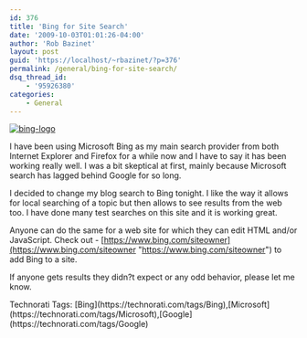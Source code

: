 ```yaml
---
id: 376
title: 'Bing for Site Search'
date: '2009-10-03T01:01:26-04:00'
author: 'Rob Bazinet'
layout: post
guid: 'https://localhost/~rbazinet/?p=376'
permalink: /general/bing-for-site-search/
dsq_thread_id:
    - '95926380'
categories:
    - General
---
```


[![bing-logo](https://accidentaltechnologist.com/files/media/image/WindowsLiveWriter/BingforSiteSearch_DB7/bing-logo_thumb.jpg "bing-logo")](https://accidentaltechnologist.com/files/media/image/WindowsLiveWriter/BingforSiteSearch_DB7/bing-logo_2.jpg)

I have been using Microsoft Bing as my main search provider from both Internet Explorer and Firefox for a while now and I have to say it has been working really well. I was a bit skeptical at first, mainly because Microsoft search has lagged behind Google for so long.

I decided to change my blog search to Bing tonight. I like the way it allows for local searching of a topic but then allows to see results from the web too. I have done many test searches on this site and it is working great.

Anyone can do the same for a web site for which they can edit HTML and/or JavaScript. Check out - [https://www.bing.com/siteowner](https://www.bing.com/siteowner "https://www.bing.com/siteowner") to add Bing to a site.

If anyone gets results they didn?t expect or any odd behavior, please let me know.

<div class="wlWriterEditableSmartContent" id="scid:0767317B-992E-4b12-91E0-4F059A8CECA8:30e124d9-f326-439a-bcd7-0c689ecf7e7c" style="padding-bottom: 0px; margin: 0px; padding-left: 0px; padding-right: 0px; display: inline; float: none; padding-top: 0px">Technorati Tags: [Bing](https://technorati.com/tags/Bing),[Microsoft](https://technorati.com/tags/Microsoft),[Google](https://technorati.com/tags/Google)</div>
